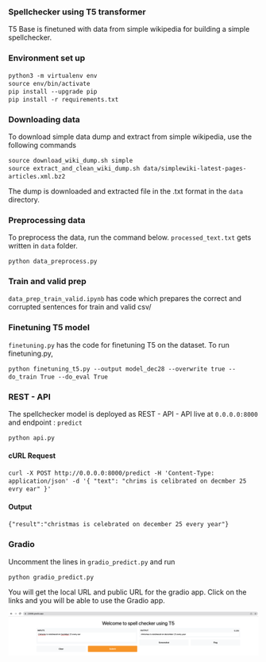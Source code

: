 ### Spellchecker using T5 transformer

T5 Base is finetuned with data from simple wikipedia for building a simple spellchecker. 

### Environment set up
```
python3 -m virtualenv env
source env/bin/activate
pip install --upgrade pip
pip install -r requirements.txt
```

### Downloading data
To download simple data dump and extract from simple wikipedia, use the following commands

```
source download_wiki_dump.sh simple
source extract_and_clean_wiki_dump.sh data/simplewiki-latest-pages-articles.xml.bz2
```
The dump is downloaded and extracted file in the .txt format in the ```data``` directory.

### Preprocessing data
To preprocess the data, run the command below. ```processed_text.txt``` gets written in ```data``` folder.  
```
python data_preprocess.py
```
### Train and valid prep
```data_prep_train_valid.ipynb``` has code which prepares the correct and corrupted sentences for train and valid csv/

### Finetuning T5 model
```finetuning.py``` has the code for finetuning T5 on the dataset.
To run finetuning.py, 
```True
python finetuning_t5.py --output model_dec28 --overwrite true --do_train True --do_eval True
```

### REST - API
The spellchecker model is deployed as REST - API - API live at ```0.0.0.0:8000``` and endpoint : ```predict```
```
python api.py
```
#### cURL Request 

```
curl -X POST http://0.0.0.0:8000/predict -H 'Content-Type: application/json' -d '{ "text": "chrims is celibrated on decmber 25 evry ear" }'
```

#### Output 
```
{"result":"christmas is celebrated on december 25 every year"}
```
### Gradio 
Uncomment the lines in ```gradio_predict.py``` and run 
```
python gradio_predict.py
```
You will get the local URL and public URL for the gradio app. Click on the links and you will be able to use the Gradio app. 

![gradio output image](/img/gradio.png)

